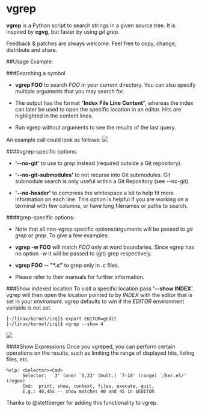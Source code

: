 # vgrep

**vgrep** is a Python script to search strings in a given source tree.  It is
inspired by **cgvg**, but faster by using *git grep*.

Feedback & patches are always welcome.  Feel free to copy, change, distribute
and share.

##Usage Example:

###Searching a symbol

- **vgrep FOO** to search *FOO* in your current directory.  You can also specify
  multiple arguments that you may search for.

- The output has the format "**Index** **File** **Line** **Content**", whereas
  the index can later be used to open the specific location in an editor.  Hits
  are highlighted in the content lines.

- Run vgrep without arguments to see the results of the last query.

An example call could look as follows:
![](https://github.com/vrothberg/vgrep/blob/master/screenshots/grep_example.png)

####vgrep-specific options:

- **'--no-git'** to use to *grep* instead (required outside a Git repository).

- **'--no-git-submodules'** to not recurse into Git submodules. Git submodule
  search is only useful within a Git Repository (see --no-git).

- **'--no-header'** to compress the whitespace a bit to help fit more
  information on each line.  This option is helpful if you are working on a
  terminal with few columns, or have long filenames or paths to search.

####grep-specific options:

- Note that all non-vgrep specific options/arguments will be passed to *git
  grep* or *grep*.  To give a few examples:

- **vgrep -w FOO** will match *FOO* only at word boundaries.  Since vgrep has
no option *-w* it will be passed to (git) grep respectively.

- **vgrep FOO -- "*.c"** to grep only in .c files.

- Please refer to their manuals for further information.

###Show indexed location
To visit a specific location pass **'--show INDEX'**.  vgrep will then open the
location pointed to by *INDEX* with the editor that is set in your *enviroment*.
vgrep defaults to *vim* if the *EDITOR* environment variable is not set.

```
[~/linux/kernel/irq]$ export EDITOR=gedit
[~/linux/kernel/irq]$ vgrep --show 4
```

![](https://github.com/vrothberg/vgrep/blob/master/screenshots/show_example.png)

####Show Expressions
Once you vgreped, you can perform certain operations on the results, such as
limiting the range of displayed hits, listing files, etc.

```
help: <Selector><Cmd>
      Selector:  `3' (one) `5,23' (mult.) `7-10' (range) `/ker.el/' (regex)
      Cmd:  print, show, context, files, execute, quit,
      E.g.: 40,45s -- show matches 40 and 45 in $EDITOR
```

Thanks to @stettberger for adding this functionality to vgrep.
